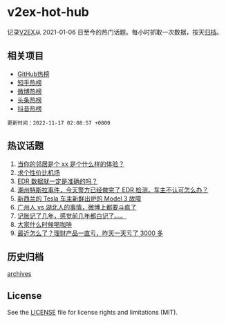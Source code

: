 # v2ex-hot-hub

 记录[V2EX](https://www.v2ex.com/)从 2021-01-06 日至今的热门话题。每小时抓取一次数据，按天[归档](archives)。
 
 ## 相关项目

- [GitHub热榜](https://github.com/snaildev/github-hot-hub)
- [知乎热榜](https://github.com/snaildev/zhihu-hot-hub)
- [微博热榜](https://github.com/snaildev/weibo-hot-hub)
- [头条热榜](https://github.com/snaildev/toutiao-hot-hub)
- [抖音热榜](https://github.com/snaildev/douyin-hot-hub)


 `更新时间：2022-11-17 02:08:57 +0800`

## 热议话题

1. [当你的邻居是个 xx 是个什么样的体验？](https://www.v2ex.com/t/895594)
1. [求个性价比机场](https://www.v2ex.com/t/895634)
1. [EDR 数据就一定是准确的吗？](https://www.v2ex.com/t/895558)
1. [潮州特斯拉事件，今天警方已经做完了 EDR 检测，车主不认可怎么办？](https://www.v2ex.com/t/895715)
1. [新西兰的 Tesla 车主新鲜出炉的 Model 3 故障](https://www.v2ex.com/t/895638)
1. [广州人 vs 湖北人的事情，微博上都要斗疯了](https://www.v2ex.com/t/895548)
1. [记账记了几年，感觉前几年都白记了。。。](https://www.v2ex.com/t/895613)
1. [大家什么时候喝咖啡](https://www.v2ex.com/t/895646)
1. [最近怎么了？理财产品一直亏，昨天一天亏了 3000 多](https://www.v2ex.com/t/895604)

## 历史归档

[archives](archives)

## License

See the [LICENSE](LICENSE) file for license rights and limitations (MIT).
